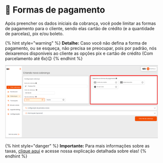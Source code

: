 # 💸 Formas de pagamento

Após preencher os dados iniciais da cobrança, você pode limitar as formas de pagamento para o cliente, sendo elas cartão de crédito (e a quantidade de parcelas), pix e/ou boleto.


{% hint style="warning" %}
**Detalhe:**  Caso você não defina a forma de pagamento, ou se esqueça, não precisa se preocupar, pois por padrão, nós deixaremos disponíveis ao cliente as opções pix e cartão de crédito (Com parcelamento até 6x)😉
{% endhint %}

![criar_cobranca_formas_pagamento](/assets/prints/criar_cobranca_formas_pagamento.png)

{% hint style="danger" %}
**Importante:**  Para mais informações sobre as taxas, [clique aqui](https://docs.gopag.com.br/simular_venda) e acesse nossa explicação detalhada sobre elas!
{% endhint %}